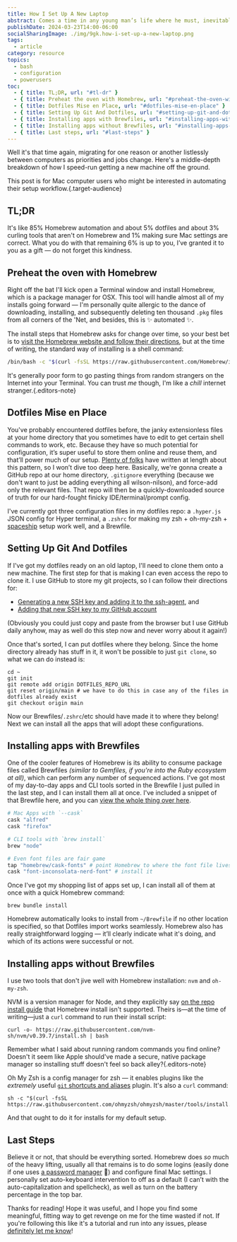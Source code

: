 ```yaml
---
title: How I Set Up A New Laptop
abstract: Comes a time in any young man’s life where he must, inevitably, set up a new Mac computer for web development and other every-day purposes. Here’s how I do it!
publishDate: 2024-03-23T14:00-06:00
socialSharingImage: ./img/9gk.how-i-set-up-a-new-laptop.png
tags:
  - article
category: resource
topics:
  - bash
  - configuration
  - powerusers
toc:
  - { title: TL;DR, url: "#tl-dr" }
  - { title: Preheat the oven with Homebrew, url: "#preheat-the-oven-with-homebrew" }
  - { title: Dotfiles Mise en Place, url: "#dotfiles-mise-en-place" }
  - { title: Setting Up Git And Dotfiles, url: "#setting-up-git-and-dotfiles" }
  - { title: Installing apps with Brewfiles, url: "#installing-apps-with-brewfiles" }
  - { title: Installing apps without Brewfiles, url: "#installing-apps-without-brewfiles" }
  - { title: Last steps, url: "#last-steps" }
---
```


Well it's that time again, migrating for one reason or another listlessly between computers as priorities and jobs change. Here's a middle-depth breakdown of how I speed-run getting a new machine off the ground.

This post is for Mac computer users who might be interested in automating their setup workflow.{.target-audience}

## TL;DR

It's like 85% Homebrew automation and about 5% dotfiles and about 3% curling tools that aren't on Homebrew and 1% making sure Mac settings are correct. What you do with that remaining 6% is up to you, I’ve granted it to you as a gift — do not forget this kindness.

## Preheat the oven with Homebrew

Right off the bat I'll kick open a Terminal window and install Homebrew, which is a package manager for OSX. This tool will handle almost all of my installs going forward — I'm personally quite allergic to the dance of downloading, installing, and subsequently deleting ten thousand `.pkg` files from all corners of the 'Net, and besides, this is ✨ automated ✨.

The install steps that Homebrew asks for change over time, so your best bet is to [visit the Homebrew website and follow their directions](https://brew.sh/), but at the time of writing, the standard way of installing is a shell command:

```bash
/bin/bash -c "$(curl -fsSL https://raw.githubusercontent.com/Homebrew/install/HEAD/install.sh)"
```

It's generally poor form to go pasting things from random strangers on the Internet into your Terminal. You can trust _me_ though, I'm like a _chill_ internet stranger.{.editors-note}

## Dotfiles Mise en Place

You've probably encountered dotfiles before, the janky extensionless files at your home directory that you sometimes have to edit to get certain shell commands to work, etc. Because they have so much potential for configuration, it’s super useful to store them online and reuse them, and that’ll power much of our setup. [Plenty of folks](https://dotfiles.github.io/tutorials/) have written at length about this pattern, so I won’t dive too deep here. Basically, we're gonna create a GitHub repo at our home directory, `.gitignore` everything (because we don't want to just be adding everything all wilson-nilson), and force-add only the relevant files. That repo will then be a quickly-downloaded source of truth for our hard-fought finicky IDE/terminal/prompt config.

I've currently got three configuration files in my dotfiles repo: a `.hyper.js` JSON config for Hyper terminal, a `.zshrc` for making my zsh + oh-my-zsh + [spaceship](https://spaceship-prompt.sh/) setup work well, and a Brewfile.

## Setting Up Git And Dotfiles

If I've got my dotfiles ready on an old laptop, I'll need to clone them onto a new machine. The first step for that is making I can even access the repo to clone it. I use GitHub to store my git projects, so I can follow their directions for:

- [Generating a new SSH key and adding it to the ssh-agent](https://docs.github.com/en/authentication/connecting-to-github-with-ssh/generating-a-new-ssh-key-and-adding-it-to-the-ssh-agent), and
- [Adding that new SSH key to my GitHub account](https://docs.github.com/en/authentication/connecting-to-github-with-ssh/adding-a-new-ssh-key-to-your-github-account)

(Obviously you could just copy and paste from the browser but I use GitHub daily anyhow, may as well do this step now and never worry about it again!)

Once that's sorted, I can put dotfiles where they belong. Since the home directory already has stuff in it, it won't be possible to just `git clone`, so what we can do instead is:

```shell
cd ~
git init
git remote add origin DOTFILES_REPO_URL
git reset origin/main # we have to do this in case any of the files in dotfiles already exist
git checkout origin main
```

Now our Brewfiles/`.zshrc`/etc should have made it to where they belong! Next we can install all the apps that will adopt these configurations.

## Installing apps with Brewfiles

One of the cooler features of Homebrew is its ability to consume package files called Brewfiles _(similar to Gemfiles, if you're into the Ruby ecosystem at all)_, which can perform any number of sequenced actions. I've got most of my day-to-day apps and CLI tools sorted in the Brewfile I just pulled in the last step, and I can install them all at once. I've included a snippet of that Brewfile here, and you can [view the whole thing over here](https://github.com/xdesro/dotfiles/blob/main/Brewfile).

```rb
# Mac Apps with `--cask`
cask "alfred"
cask "firefox"

# CLI tools with `brew install`
brew "node"

# Even font files are fair game
tap "homebrew/cask-fonts" # point Homebrew to where the font file lives
cask "font-inconsolata-nerd-font" # install it
```

Once I've got my shopping list of apps set up, I can install all of them at once with a quick Homebrew command:

```shell
brew bundle install
```

Homebrew automatically looks to install from `~/Brewfile` if no other location is specified, so that Dotfiles import works seamlessly. Homebrew also has really straightforward logging — it’ll clearly indicate what it's doing, and which of its actions were successful or not.

## Installing apps without Brewfiles

I use two tools that don't jive well with Homebrew installation: `nvm` and `oh-my-zsh`.

NVM is a version manager for Node, and they explicitly say [on the repo install guide](https://github.com/nvm-sh/nvm/blob/811c039e2b6fb305e6eb2269d7aa0d21eb067586/README.md?plain=1#L225) that Homebrew install isn't supported. Theirs is—at the time of writing—just a `curl` command to run their install script:

```shell
curl -o- https://raw.githubusercontent.com/nvm-sh/nvm/v0.39.7/install.sh | bash
```

Remember what I said about running random commands you find online? Doesn't it seem like Apple should've made a secure, native package manager so installing stuff doesn't feel so back alley?{.editors-note}

Oh My Zsh is a config manager for zsh — it enables plugins like the _extremely_ useful [`git` shortcuts and aliases](https://github.com/ohmyzsh/ohmyzsh/tree/master/plugins/git) plugin. It's also a `curl` command:

```shell
sh -c "$(curl -fsSL https://raw.githubusercontent.com/ohmyzsh/ohmyzsh/master/tools/install.sh)"
```

And that ought to do it for installs for my default setup.

## Last Steps

Believe it or not, that should be everything sorted. Homebrew does _so_ much of the heavy lifting, usually all that remains is to do some logins (easily done if one uses [a password manager](https://1password.com/) 👀) and configure final Mac settings. I personally set auto-keyboard intervention to off as a default (I can’t with the auto-capitalization and spellcheck), as well as turn on the battery percentage in the top bar.

Thanks for reading! Hope it was useful, and I hope you find some meaningful, fitting way to get revenge on me for the time wasted if not. If you're following this like it's a tutorial and run into any issues, please [definitely let me know](mailto:yo@henry.codes?subject=You%20dog%2C%20you%20rat%20bastard.%20Your%20tutorial%20has%20holes%20like%20the%20Titanic.)!
